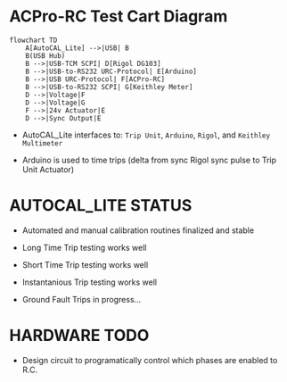 
# ACPro-RC Test Cart Diagram

```mermaid
flowchart TD
    A[AutoCAL_Lite] -->|USB| B
    B(USB Hub)
    B -->|USB-TCM SCPI| D[Rigol DG103]
    B -->|USB-to-RS232 URC-Protocol| E[Arduino]
    B -->|USB URC-Protocol| F[ACPro-RC]
    B -->|USB-to-RS232 SCPI| G[Keithley Meter]
    D -->|Voltage|F
    D -->|Voltage|G
    F -->|24v Actuator|E
    D -->|Sync Output|E
```

* AutoCAL_Lite interfaces to: `Trip Unit`, `Arduino`, `Rigol`, and `Keithley Multimeter`

* Arduino is used to time trips (delta from sync Rigol sync pulse to Trip Unit Actuator)

# AUTOCAL_LITE STATUS

* Automated and manual calibration routines finalized and stable

* Long Time Trip testing works well
* Short Time Trip testing works well
* Instantanious Trip testing works well
* Ground Fault Trips in progress...

# HARDWARE TODO

* Design circuit to programatically control which phases are enabled to R.C. 



